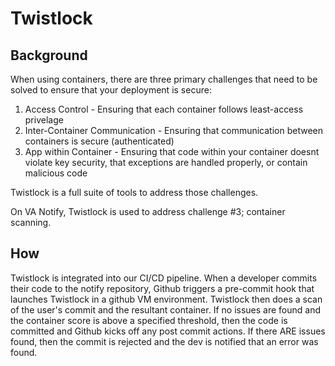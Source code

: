 # Twistlock

## Background
When using containers, there are three primary challenges that need to be solved to ensure that your deployment is secure: 
1) Access Control - Ensuring that each container follows least-access privelage
2) Inter-Container Communication - Ensuring that communication between containers is secure (authenticated)
3) App within Container - Ensuring that code within your container doesnt violate key security, that exceptions are handled properly, or contain malicious code

Twistlock is a full suite of tools to address those challenges.  

On VA Notify, Twistlock is used to address challenge #3; container scanning.  

## How 
Twistlock is integrated into our CI/CD pipeline. When a developer commits their code to the notify repository, Github triggers a pre-commit hook that launches Twistlock in a github VM environment.  Twistlock then does a scan of the user's commit and the resultant container.  If no issues are found and the container score is above a specified threshold, then the code is committed and Github kicks off any post commit actions.  If there ARE issues found, then the commit is rejected and the dev is notified that an error was found.